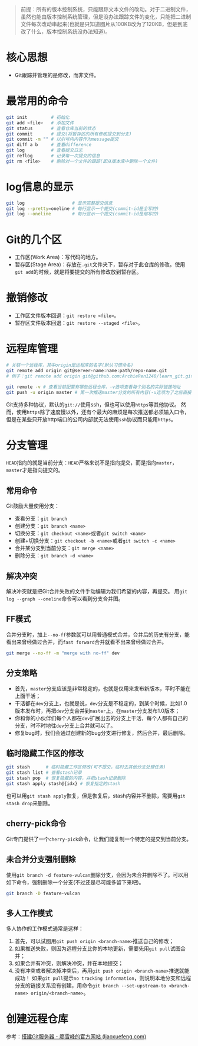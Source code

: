 > 前提：所有的版本控制系统，只能跟踪文本文件的改动。对于二进制文件，虽然也能由版本控制系统管理，但是没办法跟踪文件的变化，只能把二进制文件每次改动串起来(也就是只知道图片从100KB改为了120KB，但是到底改了什么，版本控制系统没办法知道)。

# 核心思想
- Git跟踪并管理的是修改，而非文件。

# 最常用的命令
```sh
git init         # 初始化
git add <file>   # 添加文件
git status       # 查看仓库当前的状态
git commit       # 提交(将暂存区的所有修改提交到分支)
git commit -m "" # 以引号内内容作为message提交
git diff a b     # 查看difference
git log          # 查看提交日志
git reflog       # 记录每一次提交的信息
git rm <file>    # 删除对一个文件的跟踪(即从版本库中删除一个文件)
```
# log信息的显示
```sh
git log                  # 显示完整提交信息
git log --pretty=oneline # 每行显示一个提交(commit-id是全写的)
git log --oneline        # 每行显示一个提交(commit-id是缩写的)
```
# Git的几个区
- 工作区(Work Area)：写代码的地方。
- 暂存区(Stage Area)：存放在`.git`文件夹下，暂存对于此仓库的修改。使用`git add`的时候，就是将要提交的所有修改放到暂存区。
# 撤销修改
- 工作区文件版本回退：`git restore <file>`。
- 暂存区文件版本回退：`git restore --staged <file>`。
# 远程库管理
```sh
# 关联一个远程库，其中origin是远程库的名字(默认习惯命名)
git remote add origin git@server-name:name:path/repo-name.git
# 例子：git remote add origin git@github.com:ArchieRen1248/learn_git.git

git remote -v # 查看当前配置有哪些远程仓库，-v选项查看每个别名的实际链接地址
git push -u origin master # 第一次推送master分支的所有内容(-u选项为了之后直接使用git push和git pull即可)
```
Git支持多种协议，默认的`git://`使用ssh，但也可以使用`https`等其他协议。
然而，使用`https`除了速度慢以外，还有个最大的麻烦是每次推送都必须输入口令，但是在某些只开放http端口的公司内部就无法使用`ssh`协议而只能用`https`。
# 分支管理
`HEAD`指向的就是当前分支：`HEAD`严格来说不是指向提交，而是指向`master`，`master`才是指向提交的。
## 常用命令
Git鼓励大量使用分支：
- 查看分支：`git branch`
- 创建分支：`git branch <name>`
- 切换分支：`git checkout <name>`或者`git switch <name>`
- 创建+切换分支：`git checkout -b <name>`或者`git switch -c <name>`
- 合并某分支到当前分支：`git merge <name>`
- 删除分支：`git branch -d <name>`
## 解决冲突
解决冲突就是把Git合并失败的文件手动编辑为我们希望的内容，再提交。
用`git log --graph --oneline`命令可以看到分支合并图。
## FF模式
合并分支时，加上`--no-ff`参数就可以用普通模式合并，合并后的历史有分支，能看出来曾经做过合并，而`fast forward`合并就看不出来曾经做过合并。
```sh
git merge --no-ff -m "merge with no-ff" dev
```
## 分支策略
- 首先，`master`分支应该是非常稳定的，也就是仅用来发布新版本，平时不能在上面干活；
- 干活都在`dev`分支上，也就是说，`dev`分支是不稳定的，到某个时候，比如1.0版本发布时，再把`dev`分支合并到`master`上，在`master`分支发布1.0版本；
- 你和你的小伙伴们每个人都在`dev`扩展出去的分支上干活，每个人都有自己的分支，时不时地往`dev`分支上合并就可以了。
- 修复bug时，我们会通过创建新的bug分支进行修复，然后合并，最后删除。
## 临时隐藏工作区的修改
```sh
git stash      # 临时隐藏工作区修改(可不提交，临时去其他分支处理任务)
git stash list # 查看stash记录
git stash pop  # 恢复隐藏的内容，并把stash记录删除
git stash apply stash@{idx} # 恢复指定的stash
```
也可以用`git stash apply`恢复，但是恢复后，stash内容并不删除，需要用`git stash drop`来删除。
## cherry-pick命令
Git专门提供了一个`cherry-pick`命令，让我们能复制一个特定的提交到当前分支。
## 未合并分支强制删除
使用`git branch -d feature-vulcan`删除分支，会因为未合并删除不了。可以用如下命令，强制删除一个分支(不过还是尽可能多留下来吧)。
```sh
git branch -D feature-vulcan
```
## 多人工作模式
多人协作的工作模式通常是这样：
1. 首先，可以试图用`git push origin <branch-name>`推送自己的修改；
2. 如果推送失败，则因为远程分支比你的本地更新，需要先用`git pull`试图合并；
3. 如果合并有冲突，则解决冲突，并在本地提交；
4. 没有冲突或者解决掉冲突后，再用`git push origin <branch-name>`推送就能成功！
如果`git pull`提示`no tracking information`，则说明本地分支和远程分支的链接关系没有创建，用命令`git branch --set-upstream-to <branch-name> origin/<branch-name>`。
# 创建远程仓库
参考：[搭建Git服务器 - 廖雪峰的官方网站 (liaoxuefeng.com)](https://www.liaoxuefeng.com/wiki/896043488029600/899998870925664)